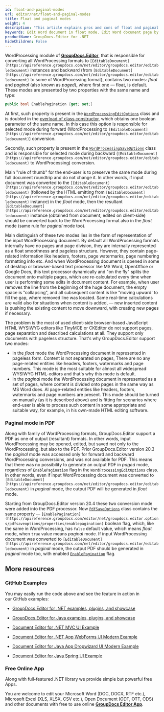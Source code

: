 ```yaml
---
id: float-and-paginal-modes
url: editor/net/float-and-paginal-modes
title: Float and paginal modes
weight: 4
description: "This article explains pros and cons of float and paginal document editing modes when edit Word documents with GroupDocs.Editor API."
keywords: Edit Word document in float mode, Edit Word document page by page
productName: GroupDocs.Editor for .NET
hideChildren: False
---
```

WordProcessing module of [**GroupDocs.Editor**](https://products.groupdocs.com/editor/net), that is responsible for converting all WordProcessing formats to `[EditableDocument](https://apireference.groupdocs.com/net/editor/groupdocs.editor/editabledocument)` instances and backward (from `[EditableDocument](https://apireference.groupdocs.com/net/editor/groupdocs.editor/editabledocument)` to some of WordProcessing format), contains two modes: *float* and *paginal* (also known as *paged*), where first one — float, is default. These modes are presented by two properties with the same name and type:

```csharp
public bool EnablePagination {get; set;}
```

At first, such property is present in the [`WordProcessingEditOptions`](https://apireference.groupdocs.com/net/editor/groupdocs.editor.options/wordprocessingeditoptions) class and is doubled in the [overload of class constructor](https://apireference.groupdocs.com/net/editor/groupdocs.editor.options/wordprocessingeditoptions/constructors/1), which obtains one boolean parameter of the same name. In this case this option is responsible for selected mode during forward (WordProcessing to `[EditableDocument](https://apireference.groupdocs.com/net/editor/groupdocs.editor/editabledocument)`) conversion.

Secondly, such property is present in the [`WordProcessingSaveOptions`](https://apireference.groupdocs.com/net/editor/groupdocs.editor.options/wordprocessingsaveoptions) class and is responsible for selected mode during backward (`[EditableDocument](https://apireference.groupdocs.com/net/editor/groupdocs.editor/editabledocument)` to WordProcessing) conversion.

Main "rule of thumb" for the end-user is to preserve the same mode during full document roundtrip and do not change it. In other words, if input document was converted to the `[EditableDocument](https://apireference.groupdocs.com/net/editor/groupdocs.editor/editabledocument)` (followed by the HTML emitting from `[EditableDocument](https://apireference.groupdocs.com/net/editor/groupdocs.editor/editabledocument)` instance) in the *float* mode, then the resultant `[EditableDocument](https://apireference.groupdocs.com/net/editor/groupdocs.editor/editabledocument)` instance (obtained from document, edited on client-side) should be converted back to the WordProcessing format also in the *float* mode (same rule for *paginal* mode too).

Main distinguish of these two modes lies in the form of representation of the input WordProcessing document. By default all WordProcessing formats internally have no pages and page division, they are internally represented as a float smoothness and pageless structure. However, they contain page-related information like headers, footers, page watermarks, page numbering formatting info etc. And when WordProcessing document is opened in some of desktop or browser-based text processor like MS Word, OpenOffice or Google Docs, this text processor dynamically and "on the fly" splits the document onto multiple pages, which are re-calculated every time when user is performing some edits in document content. For example, when user removes the line from the beginning of the huge document, the empty space is "collapsing", and all subsequent content is like "moving upward' to fill the gap, where removed line was located. Same real-time calculations are valid also for situations when content is added, — new inserted content is pushing the existing content to move downward, with creating new pages if necessary.

The problem is the most of used client-side browser-based JavaScript HTML WYSIWYG editors like TinyMCE or CKEditor do not support pages, page separation and described calculations at all. They support only documents with pageless structure. That's why GroupDocs.Editor support two modes:

*   In the *float* mode the WordProcessing document in represented in pageless form. Content is not separated on pages, There are no any page-related entities like headers, footers, watermarks and page numbers. This mode is the most suitable for almost all widespread WYSIWYG HTML-editors and that's why this mode is default.
*   In the *paginal* mode the WordProcessing document in represented as a set of pages, where content is divided onto pages in the same way as MS Word does. Al page-related entities like headers, footers, watermarks and page numbers are present. This mode should be turned on manually (as it is described above) and is fitting for scenarios where end-user is able to process such content in some appropriate and suitable way, for example, in his own-made HTML editing software.

### Paginal mode in PDF

Along with family of WordProcessing formats, GroupDocs.Editor support a PDF as one of output (resultant) formats. In other words, input WordProcessing may be opened, edited, but saved not only to the WordProcessing, but also to the PDF. Prior GroupDocs.Editor version 20.3 the *paginal* mode was accessed only for forward and backward WordProcessing conversions, and was not available for PDF. This means that there was no possibility to generate an output PDF in *paged* mode, regardless of [`EnablePagination`](https://apireference.groupdocs.com/editor/net/groupdocs.editor.options/wordprocessingeditoptions/properties/enablepagination) flag in the [`WordProcessingEditOptions`](https://apireference.groupdocs.com/net/editor/groupdocs.editor.options/wordprocessingeditoptions) class. In other words, even if input WordProcessing document was converted to `[EditableDocument](https://apireference.groupdocs.com/net/editor/groupdocs.editor/editabledocument)` in *paginal* mode, the output PDF will be generated in *float* mode.

Starting from GroupDocs.Editor version 20.4 these two conversion mode were added into the PDF processor. Now [`PdfSaveOptions`](https://apireference.groupdocs.com/editor/net/groupdocs.editor.options/pdfsaveoptions) class contains the same property — `[EnablePagination](https://apireference.groupdocs.com/editor/net/groupdocs.editor.options/pdfsaveoptions/properties/enablepagination)` boolean flag, which, like the same in WordProcessing, has `false` default value, which means *float* mode, when `true` value means *paginal* mode. If input WordProcessing document was converted to `[EditableDocument](https://apireference.groupdocs.com/net/editor/groupdocs.editor/editabledocument)` in *paginal* mode, the output PDF should be generated in *paginal* mode too, with enabled [`EnablePagination`](https://apireference.groupdocs.com/editor/net/groupdocs.editor.options/pdfsaveoptions/properties/enablepagination) flag.

## More resources

### GitHub Examples

You may easily run the code above and see the feature in action in our GitHub examples:

*   [GroupDocs.Editor for .NET examples, plugins, and showcase](https://github.com/groupdocs-editor/GroupDocs.Editor-for-.NET)
    
*   [GroupDocs.Editor for Java examples, plugins, and showcase](https://github.com/groupdocs-editor/GroupDocs.Editor-for-Java)
    
*   [Document Editor for .NET MVC UI Example](https://github.com/groupdocs-editor/GroupDocs.Editor-for-.NET-MVC)
    
*   [Document Editor for .NET App WebForms UI Modern Example](https://github.com/groupdocs-editor/GroupDocs.Editor-for-.NET-WebForms)
    
*   [Document Editor for Java App Dropwizard UI Modern Example](https://github.com/groupdocs-editor/GroupDocs.Editor-for-Java-Dropwizard)
    
*   [Document Editor for Java Spring UI Example](https://github.com/groupdocs-editor/GroupDocs.Editor-for-Java-Spring)
    

### Free Online App

Along with full-featured .NET library we provide simple but powerful free Apps.

You are welcome to edit your Microsoft Word (DOC, DOCX, RTF etc.), Microsoft Excel (XLS, XLSX, CSV etc.), Open Document (ODT, OTT, ODS) and other documents with free to use online **[GroupDocs Editor App](https://products.groupdocs.app/editor)**.
